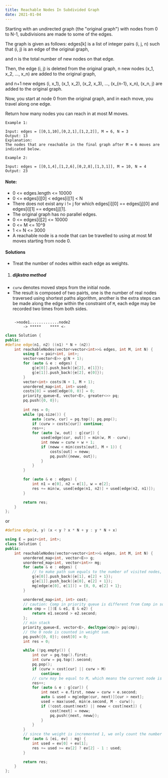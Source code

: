 ```yaml
---
title: Reachable Nodes In Subdivided Graph
date: 2021-01-04
---
```

Starting with an undirected graph (the "original graph") with nodes from 0 to N-1, subdivisions are made to some of the edges.

The graph is given as follows: edges[k] is a list of integer pairs (i, j, n) such that (i, j) is an edge of the original graph,

and n is the total number of new nodes on that edge. 

Then, the edge (i, j) is deleted from the original graph, n new nodes (x_1, x_2, ..., x_n) are added to the original graph,

and n+1 new edges (i, x_1), (x_1, x_2), (x_2, x_3), ..., (x_{n-1}, x_n), (x_n, j) are added to the original graph.

Now, you start at node 0 from the original graph, and in each move, you travel along one edge. 

Return how many nodes you can reach in at most M moves.

 

```
Example 1:

Input: edges = [[0,1,10],[0,2,1],[1,2,2]], M = 6, N = 3
Output: 13
Explanation: 
The nodes that are reachable in the final graph after M = 6 moves are indicated below.

Example 2:

Input: edges = [[0,1,4],[1,2,6],[0,2,8],[1,3,1]], M = 10, N = 4
Output: 23
```

 

#### Note:

-    0 <= edges.length <= 10000
-    0 <= edges[i][0] < edges[i][1] < N
-    There does not exist any i != j for which edges[i][0] == edges[j][0] and edges[i][1] == edges[j][1].
-    The original graph has no parallel edges.
-    0 <= edges[i][2] <= 10000
-    0 <= M <= 10^9
-    1 <= N <= 3000
-    A reachable node is a node that can be travelled to using at most M moves starting from node 0.


#### Solutions

- Treat the number of nodes within each edge as weights.


1. ##### dijkstra method

- `curw` denotes moved steps from the initial node.
- The result is composed of two pairts, one is the number of real nodes traversed using shortest paths algorithm, another is the extra steps can be made along the edge within the constraint of `M`, each edge may be recorded two times from both sides.

```

    ->node1.............node2
        -> *****    **** <-
```

```cpp
class Solution {
public:
#define edge(n1, n2) ((n1) * N + (n2))
    int reachableNodes(vector<vector<int>>& edges, int M, int N) {
        using E = pair<int, int>;
        vector<vector<E>> g(N + 1);
        for (auto & e : edges) {
            g[e[0]].push_back({e[2], e[1]});
            g[e[1]].push_back({e[2], e[0]});
        }
        vector<int> costs(N + 1, M + 1);
        unordered_map<int, int> used;
        costs[0] = used[edge(0, 0)] = 0;
        priority_queue<E, vector<E>, greater<>> pq;
        pq.push({0, 0});
    
        int res = 0;
        while (pq.size()) {
            auto [curw, cur] = pq.top(); pq.pop();
            if (curw > costs[cur]) continue;
            res++;
            for (auto [w, out] : g[cur]) {
                used[edge(cur, out)] = min(w, M - curw);
                int neww = curw + w + 1;
                if (neww < min(costs[out], M + 1)) {
                    costs[out] = neww;
                    pq.push({neww, out});
                }
            }
        }

        for (auto & e : edges) {
            int n1 = e[0], n2 = e[1], w = e[2];
            res += min(w, used[edge(n1, n2)] + used[edge(n2, n1)]);
        }

        return res;
    }
};
```

or 

```cpp
#define edge(x, y) (x < y ? x * N + y : y * N + x)

using E = pair<int, int>;
class Solution {
public:
    int reachableNodes(vector<vector<int>>& edges, int M, int N) {
        unordered_map<int, vector<E>> g;
        unordered_map<int, vector<int>> mg;
        for (auto & e : edges) {
            // to make path sum equals to the number of visited nodes, we increment the number of inner nodes by 1. ie. after moved `num + 1` steps, we will be at the target node of this edge.
            g[e[0]].push_back({e[1], e[2] + 1});
            g[e[1]].push_back({e[0], e[2] + 1});
            mg[edge(e[0], e[1])] = {0, 0, e[2] + 1};
        }

        unordered_map<int, int> cost;
        // caution: Comp in priority queue is different from Comp in sort.
        auto cmp = [](E & e1, E & e2) {
            return e1.second > e2.second;
        };
        // min stack
        priority_queue<E, vector<E>, decltype(cmp)> pq(cmp);
        // the 0 node is counted in weight sum.
        pq.push({0, 0}); cost[0] = 0;
        int res = 0;

        while (!pq.empty()) {
            int cur = pq.top().first;
            int curw = pq.top().second;
            pq.pop();
            if (curw > cost[cur] || curw > M)
                continue;
            // curw may be equal to M, which means the current node is the last node
            res++;
            for (auto & e : g[cur]) {
                int next = e.first, neww = curw + e.second;
                auto & used = mg[edge(cur, next)][cur > next];
                used = max(used, min(e.second, M - curw));
                if (!cost.count(next) || neww < cost[next]) {
                    cost[next] = neww;
                    pq.push({next, neww});
                }
            }
        }
        // since the weight is incremented 1, we only count the number of inner nodes.
        for (auto & [ei, ev] : mg) {
            int used = ev[0] + ev[1];
            res += used >= ev[2] ? ev[2] - 1 : used;
        }

        return res;
    }
};
```